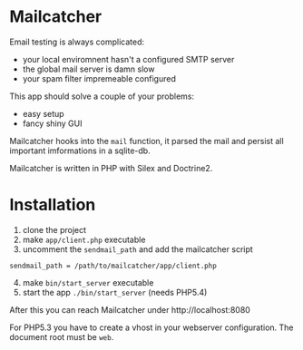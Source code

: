 Mailcatcher
===========

Email testing is always complicated:

- your local enviromnent hasn't a configured SMTP server
- the global mail server is damn slow
- your spam filter impremeable configured

This app should solve a couple of your problems:

- easy setup
- fancy shiny GUI

Mailcatcher hooks into the `mail` function, it parsed the mail and persist all important imformations in a sqlite-db.

Mailcatcher is written in PHP with Silex and Doctrine2.

Installation
============

1. clone the project
2. make `app/client.php` executable
3. uncomment the `sendmail_path` and add the mailcatcher script
```
sendmail_path = /path/to/mailcatcher/app/client.php
```
4. make `bin/start_server` executable
5. start the app `./bin/start_server` (needs PHP5.4)

After this you can reach Mailcatcher under http://localhost:8080

For PHP5.3 you have to create a vhost in your webserver configuration. The document root must be `web`.

